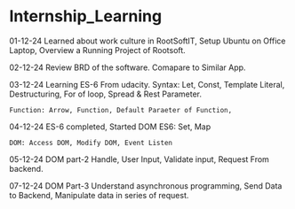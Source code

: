 # Internship_Learning


01-12-24
Learned about work culture in RootSoftIT, Setup Ubuntu on Office Laptop, Overview a Running Project of Rootsoft.

02-12-24
Review BRD of the software. Comapare to Similar App. 

03-12-24
Learning ES-6 From udacity.
	Syntax: Let, Const, Template Literal, Destructuring, For of loop, Spread & Rest Parameter.
	
	Function: Arrow, Function, Default Paraeter of Function, 


04-12-24
ES-6 completed, Started DOM
	ES6: Set, Map
	
	DOM: Access DOM, Modify DOM, Event Listen

05-12-24
DOM part-2
	Handle, User Input, Validate input, Request From backend.

07-12-24
DOM Part-3
	Understand asynchronous programming, Send Data to Backend, Manipulate data in series of request. 